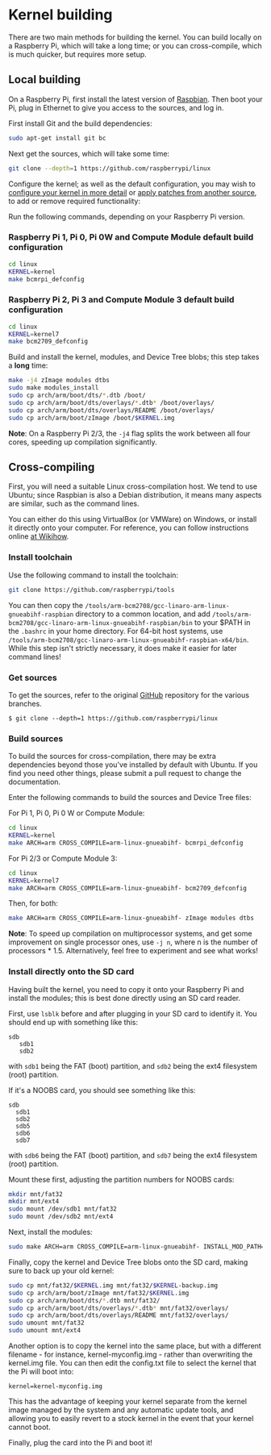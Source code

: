 # Kernel building

There are two main methods for building the kernel. You can build locally on a Raspberry Pi, which will take a long time; or you can cross-compile, which is much quicker, but requires more setup.

## Local building

On a Raspberry Pi, first install the latest version of [Raspbian](https://www.raspberrypi.org/downloads/). Then boot your Pi, plug in Ethernet to give you access to the sources, and log in.

First install Git and the build dependencies:

```bash
sudo apt-get install git bc
```

Next get the sources, which will take some time:

```bash
git clone --depth=1 https://github.com/raspberrypi/linux
```

Configure the kernel; as well as the default configuration, you may wish to [configure your kernel in more detail](configuring.md) or [apply patches from another source](patching.md), to add or remove required functionality:

Run the following commands, depending on your Raspberry Pi version.

### Raspberry Pi 1, Pi 0, Pi 0W and Compute Module default build configuration

```bash
cd linux
KERNEL=kernel
make bcmrpi_defconfig
```

### Raspberry Pi 2, Pi 3 and Compute Module 3 default build configuration

```bash
cd linux
KERNEL=kernel7
make bcm2709_defconfig
```

Build and install the kernel, modules, and Device Tree blobs; this step takes a **long** time:

```bash
make -j4 zImage modules dtbs
sudo make modules_install
sudo cp arch/arm/boot/dts/*.dtb /boot/
sudo cp arch/arm/boot/dts/overlays/*.dtb* /boot/overlays/
sudo cp arch/arm/boot/dts/overlays/README /boot/overlays/
sudo cp arch/arm/boot/zImage /boot/$KERNEL.img
```

**Note**: On a Raspberry Pi 2/3, the `-j4` flag splits the work between all four cores, speeding up compilation significantly.

## Cross-compiling

First, you will need a suitable Linux cross-compilation host. We tend to use Ubuntu; since Raspbian is 
also a Debian distribution, it means many aspects are similar, such as the command lines.

You can either do this using VirtualBox (or VMWare) on Windows, or install it directly onto your computer. For reference, you can follow instructions online [at Wikihow](http://www.wikihow.com/Install-Ubuntu-on-VirtualBox).

### Install toolchain

Use the following command to install the toolchain:

```bash
git clone https://github.com/raspberrypi/tools
```

You can then copy the `/tools/arm-bcm2708/gcc-linaro-arm-linux-gnueabihf-raspbian` directory to a common location, and add `/tools/arm-bcm2708/gcc-linaro-arm-linux-gnueabihf-raspbian/bin` to your $PATH in the `.bashrc` in your home directory. For 64-bit host systems, use `/tools/arm-bcm2708/gcc-linaro-arm-linux-gnueabihf-raspbian-x64/bin`. While this step isn't strictly necessary, it does make it easier for later command lines!

### Get sources

To get the sources, refer to the original [GitHub](https://github.com/raspberrypi/linux) repository for the various branches.

```
$ git clone --depth=1 https://github.com/raspberrypi/linux
```

### Build sources

To build the sources for cross-compilation, there may be extra dependencies beyond those you've installed by default with Ubuntu. If you find you need other things, please submit a pull request to change the documentation.

Enter the following commands to build the sources and Device Tree files:

For Pi 1, Pi 0, Pi 0 W or Compute Module:

```bash
cd linux
KERNEL=kernel
make ARCH=arm CROSS_COMPILE=arm-linux-gnueabihf- bcmrpi_defconfig
```

For Pi 2/3 or Compute Module 3:

```bash
cd linux
KERNEL=kernel7
make ARCH=arm CROSS_COMPILE=arm-linux-gnueabihf- bcm2709_defconfig
```

Then, for both:

```bash
make ARCH=arm CROSS_COMPILE=arm-linux-gnueabihf- zImage modules dtbs
```

**Note**: To speed up compilation on multiprocessor systems, and get some improvement on single processor ones, use `-j n`, where n is the number of processors * 1.5. Alternatively, feel free to experiment and see what works!

### Install directly onto the SD card

Having built the kernel, you need to copy it onto your Raspberry Pi and install the modules; this is best done directly using an SD card reader.

First, use `lsblk` before and after plugging in your SD card to identify it. You should end up with something like this:

```
sdb
   sdb1
   sdb2
```

with `sdb1` being the FAT (boot) partition, and `sdb2` being the ext4 filesystem (root) partition.

If it's a NOOBS card, you should see something like this:

```
sdb
  sdb1
  sdb2
  sdb5
  sdb6
  sdb7
```

with `sdb6` being the FAT (boot) partition, and `sdb7` being the ext4 filesystem (root) partition.

Mount these first, adjusting the partition numbers for NOOBS cards:

```bash
mkdir mnt/fat32
mkdir mnt/ext4
sudo mount /dev/sdb1 mnt/fat32
sudo mount /dev/sdb2 mnt/ext4
```

Next, install the modules:

```bash
sudo make ARCH=arm CROSS_COMPILE=arm-linux-gnueabihf- INSTALL_MOD_PATH=mnt/ext4 modules_install
```

Finally, copy the kernel and Device Tree blobs onto the SD card, making sure to back up your old kernel:

```bash
sudo cp mnt/fat32/$KERNEL.img mnt/fat32/$KERNEL-backup.img
sudo cp arch/arm/boot/zImage mnt/fat32/$KERNEL.img
sudo cp arch/arm/boot/dts/*.dtb mnt/fat32/
sudo cp arch/arm/boot/dts/overlays/*.dtb* mnt/fat32/overlays/
sudo cp arch/arm/boot/dts/overlays/README mnt/fat32/overlays/
sudo umount mnt/fat32
sudo umount mnt/ext4
```

Another option is to copy the kernel into the same place, but with a different filename - for instance, kernel-myconfig.img - rather than overwriting the kernel.img file. You can then edit the config.txt file to select the kernel that the Pi will boot into:

```
kernel=kernel-myconfig.img
```

This has the advantage of keeping your kernel separate from the kernel image managed by the system and any automatic update tools, and allowing you to easily revert to a stock kernel in the event that your kernel cannot boot.

Finally, plug the card into the Pi and boot it!
